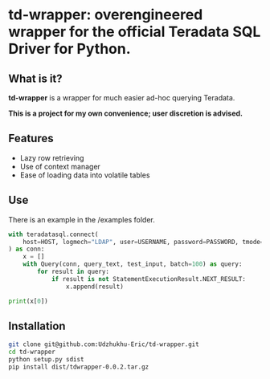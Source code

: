 # td-wrapper: overengineered wrapper for the official Teradata SQL Driver for Python.

## What is it?

**td-wrapper** is a wrapper for much easier ad-hoc querying Teradata.

**This is a project for my own convenience; user discretion is advised.**

## Features

- Lazy row retrieving
- Use of context manager
- Ease of loading data into volatile tables

## Use

There is an example in the /examples folder.

```python
with teradatasql.connect(
    host=HOST, logmech="LDAP", user=USERNAME, password=PASSWORD, tmode="ANSI"
) as conn:
    x = []
    with Query(conn, query_text, test_input, batch=100) as query:
        for result in query:
            if result is not StatementExecutionResult.NEXT_RESULT:
                x.append(result)

print(x[0])
```

## Installation

```sh
git clone git@github.com:Udzhukhu-Eric/td-wrapper.git
cd td-wrapper
python setup.py sdist
pip install dist/tdwrapper-0.0.2.tar.gz
```
